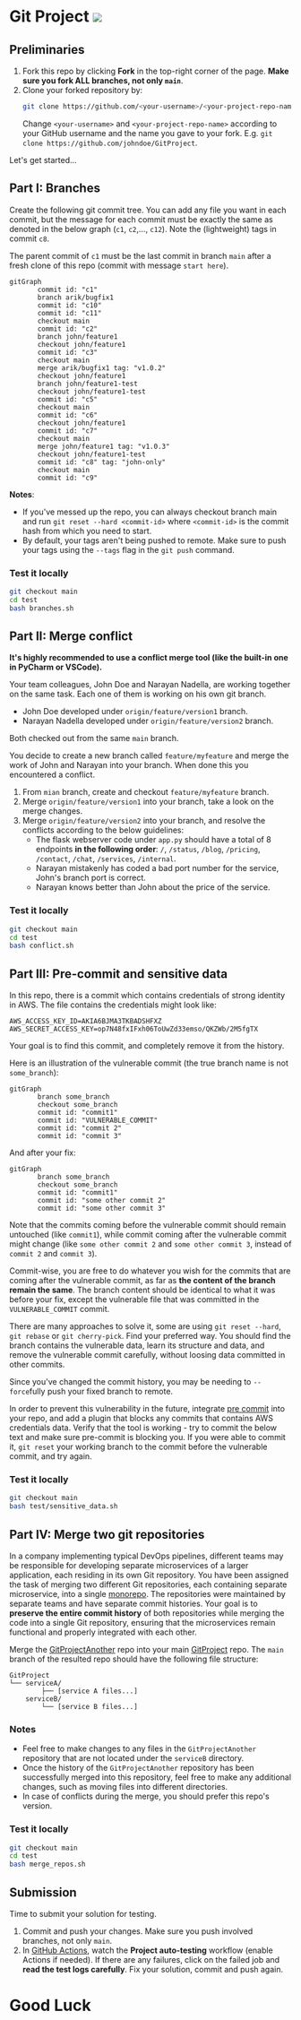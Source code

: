 # Git Project [![][autotest_badge]][autotest_workflow]

## Preliminaries

1. Fork this repo by clicking **Fork** in the top-right corner of the page. **Make sure you fork ALL branches, not only `main`**.
2. Clone your forked repository by:
   ```bash
   git clone https://github.com/<your-username>/<your-project-repo-name>
   ```
   Change `<your-username>` and `<your-project-repo-name>` according to your GitHub username and the name you gave to your fork. E.g. `git clone https://github.com/johndoe/GitProject`.

Let's get started...

## Part I: Branches 

Create the following git commit tree.
You can add any file you want in each commit, but the message for each commit must be exactly the same as denoted in the below graph (`c1`, `c2`,..., `c12`). 
Note the (lightweight) tags in commit `c8`. 

The parent commit of `c1` must be the last commit in branch `main` after a fresh clone of this repo (commit with message `start here`). 

```mermaid
gitGraph
       commit id: "c1"
       branch arik/bugfix1
       commit id: "c10"
       commit id: "c11"
       checkout main
       commit id: "c2"
       branch john/feature1
       checkout john/feature1
       commit id: "c3"
       checkout main
       merge arik/bugfix1 tag: "v1.0.2"
       checkout john/feature1
       branch john/feature1-test
       checkout john/feature1-test
       commit id: "c5"
       checkout main
       commit id: "c6"
       checkout john/feature1
       commit id: "c7"
       checkout main
       merge john/feature1 tag: "v1.0.3"
       checkout john/feature1-test
       commit id: "c8" tag: "john-only"
       checkout main
       commit id: "c9"
```

**Notes**:

- If you've messed up the repo, you can always checkout branch main and run `git reset --hard <commit-id>` where `<commit-id>` is the commit hash from which you need to start.
- By default, your tags aren't being pushed to remote. Make sure to push your tags using the `--tags` flag in the `git push` command.

### Test it locally

```bash
git checkout main
cd test
bash branches.sh
```

## Part II: Merge conflict

**It's highly recommended to use a conflict merge tool (like the built-in one in PyCharm or VSCode).**

Your team colleagues, John Doe and Narayan Nadella, are working together on the same task. 
Each one of them is working on his own git branch. 

- John Doe developed under `origin/feature/version1` branch.
- Narayan Nadella developed under `origin/feature/version2` branch.

Both checked out from the same `main` branch. 

You decide to create a new branch called `feature/myfeature` and merge the work of John and Narayan into your branch. When done this you encountered a conflict.

1. From `mian` branch, create and checkout `feature/myfeature` branch.
2. Merge `origin/feature/version1` into your branch, take a look on the merge changes.
3. Merge `origin/feature/version2` into your branch, and resolve the conflicts according to the below guidelines:
   - The flask webserver code under `app.py` should have a total of 8 endpoints **in the following order**: `/`, `/status`, `/blog`, `/pricing`, `/contact`, `/chat`, `/services`, `/internal`.
   - Narayan mistakenly has coded a bad port number for the service, John's branch port is correct.
   - Narayan knows better than John about the price of the service.

### Test it locally

```bash
git checkout main
cd test
bash conflict.sh
```

## Part III: Pre-commit and sensitive data 

In this repo, there is a commit which contains credentials of strong identity in AWS.
The file contains the credentials might look like:

```text
AWS_ACCESS_KEY_ID=AKIA6BJMA3TKBADSHFXZ
AWS_SECRET_ACCESS_KEY=op7N48fxIFxh06ToUwZd33emso/QKZWb/2M5fgTX
```

Your goal is to find this commit, and completely remove it from the history. 

Here is an illustration of the vulnerable commit (the true branch name is not `some_branch`):

```mermaid
gitGraph
       branch some_branch
       checkout some_branch
       commit id: "commit1"
       commit id: "VULNERABLE_COMMIT"
       commit id: "commit 2"
       commit id: "commit 3"
```

And after your fix: 

```mermaid
gitGraph
       branch some_branch
       checkout some_branch
       commit id: "commit1"
       commit id: "some other commit 2"
       commit id: "some other commit 3"
```

Note that the commits coming before the vulnerable commit should remain untouched (like `commit1`),
while commit coming after the vulnerable commit might change (like `some other commit 2` and `some other commit 3`, instead of `commit 2` and `commit 3`).

Commit-wise, you are free to do whatever you wish for the commits that are coming after the vulnerable commit, as far as **the content of the branch remain the same**. 
The branch content should be identical to what it was before your fix, except the vulnerable file that was committed in the `VULNERABLE_COMMIT` commit.  

There are many approaches to solve it, some are using `git reset --hard`, `git rebase` or `git cherry-pick`. Find your preferred way.
You should find the branch contains the vulnerable data, learn its structure and data, and remove the vulnerable commit carefully, without loosing data committed in other commits. 

Since you've changed the commit history, you may be needing to `--force`fully push your fixed branch to remote. 

In order to prevent this vulnerability in the future, integrate [pre commit](https://pre-commit.com/) into your repo, and add a plugin that blocks any commits that contains AWS credentials data.
Verify that the tool is working - try to commit the below text and make sure pre-commit is blocking you.
If you were able to commit it, `git reset` your working branch to the commit before the vulnerable commit, and try again.  

### Test it locally

```bash
git checkout main
bash test/sensitive_data.sh
```

## Part IV: Merge two git repositories 

In a company implementing typical DevOps pipelines, different teams may be responsible for developing separate microservices of a larger application, each residing in its own Git repository.
You have been assigned the task of merging two different Git repositories, each containing separate microservice, into a single [monorepo](https://www.atlassian.com/git/tutorials/monorepos). 
The repositories were maintained by separate teams and have separate commit histories. 
Your goal is to **preserve the entire commit history** of both repositories while merging the code into a single Git repository, ensuring that the microservices remain functional and properly integrated with each other.

Merge the [GitProjectAnother](https://github.com/alonitac/GitProjectAnother.git) repo into your main [GitProject][github_repo] repo. 
The `main` branch of the resulted repo should have the following file structure:

```text
GitProject
└── serviceA/
        ├── [service A files...]
    serviceB/
        └── [service B files...]
```

### Notes

- Feel free to make changes to any files in the `GitProjectAnother` repository that are not located under the `serviceB` directory. 
- Once the history of the `GitProjectAnother` repository has been successfully merged into this repository, feel free to make any additional changes, such as moving files into different directories.  
- In case of conflicts during the merge, you should prefer this repo's version.  

### Test it locally

```bash
git checkout main
cd test
bash merge_repos.sh
```


## Submission

Time to submit your solution for testing.

1. Commit and push your changes. Make sure you push involved branches, not only `main`. 
1. In [GitHub Actions][github_actions], watch the **Project auto-testing** workflow (enable Actions if needed). 
   If there are any failures, click on the failed job and **read the test logs carefully**. Fix your solution, commit and push again.


# Good Luck

[DevOpsTheHardWay]: https://github.com/alonitac/DevOpsTheHardWay
[onboarding_tutorial]: https://github.com/alonitac/DevOpsTheHardWay/blob/main/tutorials/onboarding.md
[autotest_badge]: ../../actions/workflows/project_auto_testing.yaml/badge.svg?event=push
[autotest_workflow]: ../../actions/workflows/project_auto_testing.yaml/
[fork_github]: https://docs.github.com/en/pull-requests/collaborating-with-pull-requests/working-with-forks/fork-a-repo#forking-a-repository
[clone_pycharm]: https://www.jetbrains.com/help/pycharm/set-up-a-git-repository.html#clone-repo
[github_actions]: ../../actions
[github_repo]: ../../

